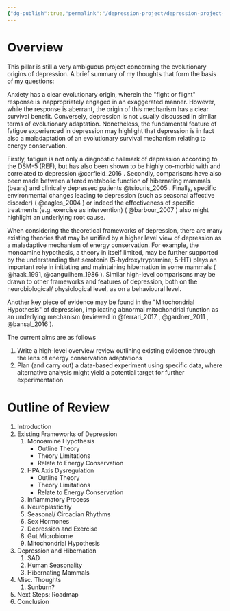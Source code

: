 ```yaml
---
{"dg-publish":true,"permalink":"/depression-project/depression-project-working-abstract/"}
---
```



# Overview
This pillar is still a very ambiguous project concerning the evolutionary origins of depression. A brief summary of my thoughts that form the basis of my questions:

Anxiety has a clear evolutionary origin, wherein the "fight or flight" response is inappropriately engaged in an exaggerated manner. However, while the response is aberrant, the origin of this mechanism has a clear survival benefit. Conversely, depression is not usually discussed in similar terms of evolutionary adaptation. Nonetheless, the fundamental feature of fatigue experienced in depression may highlight that depression is in fact also a maladaptation of an evolutionary survival mechanism relating to energy conservation.

Firstly, fatigue is not only a diagnostic hallmark of depression according to the DSM-5 (REF), but has also been shown to be highly co-morbid with and correlated to depression @corfield_2016 . Secondly, comparisons have also been made between altered metabolic function of hibernating mammals (bears) and clinically depressed patients @tsiouris_2005 . Finally, specific environmental changes leading to depression (such as seasonal affective disorder) ( @eagles_2004 ) or indeed the effectiveness of specific treatments (e.g. exercise as intervention) ( @barbour_2007 ) also might highlight an underlying root cause.

When considering the theoretical frameworks of depression, there are many existing theories that may be unified by a higher level view of depression as a maladaptive mechanism of energy conservation. For example, the monoamine hypothesis, a theory in itself limited, may be further supported by the understanding that serotonin (5-hydroxytryptamine; 5-HT) plays an important role in initiating and maintaining hibernation in some mammals ( @haak_1991, @canguilhem_1986 ). Similar high-level comparisons may be drawn to other frameworks and features of depression, both on the neurobiological/ physiological level, as on a behavioural level. 

Another key piece of evidence may be found in the "Mitochondrial Hypothesis" of depression, implicating abnormal mitochondrial function as an underlying mechanism (reviewed in @ferrari_2017 , @gardner_2011 , @bansal_2016  ).

The current aims are as follows

1. Write a high-level overview review outlining existing evidence through the lens of energy conservation adaptations
2. Plan (and carry out) a data-based experiment using specific data, where alternative analysis might yield a potential target for further experimentation


# Outline of Review
1. Introduction
2. Existing Frameworks of Depression
	1. Monoamine Hypothesis
		- Outline Theory
		- Theory Limitations
		- Relate to Energy Conservation
	1. HPA Axis Dysregulation
		- Outline Theory
		- Theory Limitations
		- Relate to Energy Conservation
	3. Inflammatory Process
	4. Neuroplasticitiy
	5. Seasonal/ Circadian Rhythms
	6. Sex Hormones
	7. Depression and Exercise
	8. Gut Microbiome
	9. Mitochondrial Hypothesis
4. Depression and Hibernation
	1. SAD
	2. Human Seasonality
	3. Hibernating Mammals
5. Misc. Thoughts
	1. Sunburn?
6. Next Steps: Roadmap
7. Conclusion


